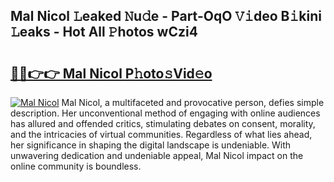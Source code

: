 ## Mal Nicol 𝙻eaked 𝙽u𝚍e - Part-OqO 𝚅𝚒deo B𝚒kini 𝙻eaks - Hot All 𝙿hotos wCzi4

# <h2><a href="http://ld0ef3.urlbe.top/?page=Mal+Nicol">🔗🔗👉👉 Mal Nicol P𝚑oto𝚜Vid𝚎o</a></h2>

[![Mal Nicol](https://i.imgur.com/eBuTRDB.gif)](http://ld0ef3.urlbe.top/?page=Mal+Nicol)
Mal Nicol, a multifaceted and provocative person, defies simple description. Her unconventional method of engaging with online audiences has allured and offended critics, stimulating debates on consent, morality, and the intricacies of virtual communities. Regardless of what lies ahead, her significance in shaping the digital landscape is undeniable. With unwavering dedication and undeniable appeal, Mal Nicol impact on the online community is boundless.
